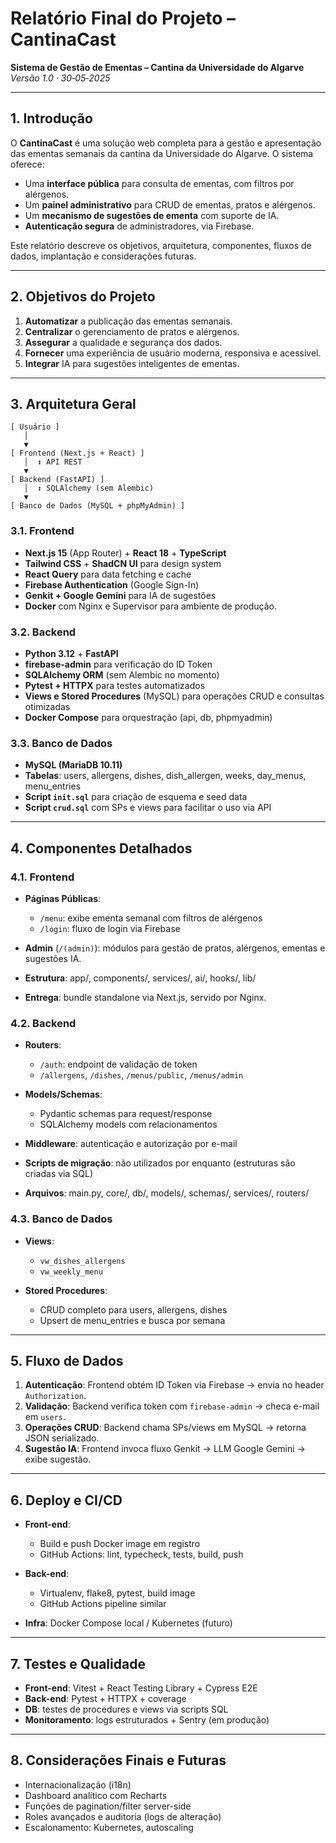# Relatório Final do Projeto – CantinaCast

**Sistema de Gestão de Ementas – Cantina da Universidade do Algarve**
*Versão 1.0 · 30‑05‑2025*

---

## 1. Introdução

O **CantinaCast** é uma solução web completa para a gestão e apresentação das ementas semanais da cantina da Universidade do Algarve. O sistema oferece:

* Uma **interface pública** para consulta de ementas, com filtros por alérgenos.
* Um **painel administrativo** para CRUD de ementas, pratos e alérgenos.
* Um **mecanismo de sugestões de ementa** com suporte de IA.
* **Autenticação segura** de administradores, via Firebase.

Este relatório descreve os objetivos, arquitetura, componentes, fluxos de dados, implantação e considerações futuras.

---

## 2. Objetivos do Projeto

1. **Automatizar** a publicação das ementas semanais.
2. **Centralizar** o gerenciamento de pratos e alérgenos.
3. **Assegurar** a qualidade e segurança dos dados.
4. **Fornecer** uma experiência de usuário moderna, responsiva e acessível.
5. **Integrar** IA para sugestões inteligentes de ementas.

---

## 3. Arquitetura Geral

```plaintext
[ Usuário ]
   │
   ▼
[ Frontend (Next.js + React) ]
   │  ↕ API REST
   ▼
[ Backend (FastAPI) ]
   │  ↕ SQLAlchemy (sem Alembic)
   ▼
[ Banco de Dados (MySQL + phpMyAdmin) ]
```

### 3.1. Frontend

* **Next.js 15** (App Router) + **React 18** + **TypeScript**
* **Tailwind CSS** + **ShadCN UI** para design system
* **React Query** para data fetching e cache
* **Firebase Authentication** (Google Sign-In)
* **Genkit + Google Gemini** para IA de sugestões
* **Docker** com Nginx e Supervisor para ambiente de produção.

### 3.2. Backend

* **Python 3.12** + **FastAPI**
* **firebase-admin** para verificação do ID Token
* **SQLAlchemy ORM** (sem Alembic no momento)
* **Pytest + HTTPX** para testes automatizados
* **Views e Stored Procedures** (MySQL) para operações CRUD e consultas otimizadas
* **Docker Compose** para orquestração (api, db, phpmyadmin)

### 3.3. Banco de Dados

* **MySQL (MariaDB 10.11)**
* **Tabelas**: users, allergens, dishes, dish\_allergen, weeks, day\_menus, menu\_entries
* **Script `init.sql`** para criação de esquema e seed data
* **Script `crud.sql`** com SPs e views para facilitar o uso via API

---

## 4. Componentes Detalhados

### 4.1. Frontend

* **Páginas Públicas**:

  * `/menu`: exibe ementa semanal com filtros de alérgenos
  * `/login`: fluxo de login via Firebase
* **Admin** (`/(admin)`): módulos para gestão de pratos, alérgenos, ementas e sugestões IA.
* **Estrutura**: app/, components/, services/, ai/, hooks/, lib/
* **Entrega**: bundle standalone via Next.js, servido por Nginx.

### 4.2. Backend

* **Routers**:

  * `/auth`: endpoint de validação de token
  * `/allergens`, `/dishes`, `/menus/public`, `/menus/admin`
* **Models/Schemas**:

  * Pydantic schemas para request/response
  * SQLAlchemy models com relacionamentos
* **Middleware**: autenticação e autorização por e-mail
* **Scripts de migração**: não utilizados por enquanto (estruturas são criadas via SQL)
* **Arquivos**: main.py, core/, db/, models/, schemas/, services/, routers/

### 4.3. Banco de Dados

* **Views**:

  * `vw_dishes_allergens`
  * `vw_weekly_menu`
* **Stored Procedures**:

  * CRUD completo para users, allergens, dishes
  * Upsert de menu\_entries e busca por semana

---

## 5. Fluxo de Dados

1. **Autenticação**: Frontend obtém ID Token via Firebase → envia no header `Authorization`.
2. **Validação**: Backend verifica token com `firebase-admin` → checa e-mail em `users`.
3. **Operações CRUD**: Backend chama SPs/views em MySQL → retorna JSON serializado.
4. **Sugestão IA**: Frontend invoca fluxo Genkit → LLM Google Gemini → exibe sugestão.

---

## 6. Deploy e CI/CD

* **Front-end**:

  * Build e push Docker image em registro
  * GitHub Actions: lint, typecheck, tests, build, push
* **Back-end**:

  * Virtualenv, flake8, pytest, build image
  * GitHub Actions pipeline similar
* **Infra**: Docker Compose local / Kubernetes (futuro)

---

## 7. Testes e Qualidade

* **Front-end**: Vitest + React Testing Library + Cypress E2E
* **Back-end**: Pytest + HTTPX + coverage
* **DB**: testes de procedures e views via scripts SQL
* **Monitoramento**: logs estruturados + Sentry (em produção)

---

## 8. Considerações Finais e Futuras

* Internacionalização (i18n)
* Dashboard analítico com Recharts
* Funções de pagination/filter server-side
* Roles avançados e auditoria (logs de alteração)
* Escalonamento: Kubernetes, autoscaling
